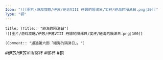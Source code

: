 ```yaml
---
Icon: "![[图片/游戏攻略/伊苏/伊苏VIII 丹娜的陨涕日/奖杯/絕海的隕涕日.png|30]]"
Type: "铜"
---
```

```ad-common-bronze-trophy
title: (Title:: "絕海的隕涕日")
![[图片/游戏攻略/伊苏/伊苏VIII 丹娜的陨涕日/奖杯/絕海的隕涕日.png|100]]

(Comment:: "通過第六部「絕海的隕涕日」。")
```

#伊苏/伊苏VIII/奖杯 #奖杯 #铜
